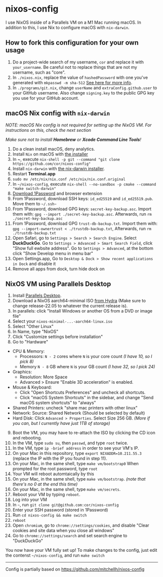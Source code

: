 # nixos-config

I use NixOS inside of a Parallels VM on a M1 Mac running macOS. In addition to this, I use Nix to configure macOS with `nix-darwin`.

## How to fork this configuration for your own usage

1. Do a project-wide search of my username, `cor` and replace it with `your_username`. Be careful not to replace things that are not my username, such as "core".
2. In `./nixos.nix`, replace the value of `hashedPassword` with one you've generated with `mkpasswd -m sha-512` [See here for more info](https://search.nixos.org/options?channel=22.05&show=users.users.%3Cname%3E.hashedPassword&from=0&size=50&sort=relevance&type=packages&query=users.users.%3Cname%3E.hash).
3. In `./programs/git.nix`, change `userName` and `extraConfig.github.user` to your GitHub username. Also change `signing.key` to the public GPG key you use for your GitHub account.

## macOS Nix config with `nix-darwin`

*NOTE: macOS Nix config is not required for setting up the NixOS VM. For instructions on this, check the next section*

*Make sure not to install **Homebrew** or **Xcode Command Line Tools**!*

1. Do a clean install macOS, deny analytics.
2. Install `Nix` on macOS with [the installer](https://nixos.org/download.html#nix-install-macos)
3. In ~, execute `nix-shell -p git --command "git clone https://github.com/cor/nixos-config"`
4. Install `nix-darwin` with [the nix-darwin installer](https://github.com/LnL7/nix-darwin).
5. Restart **Terminal.app**
6. `sudo mv /etc/nix/nix.conf /etc/nix/nix.conf.original`
7. In `~/nixos-config`, execute `nix-shell --no-sandbox -p cmake --command "make switch-darwin"`
8. [Download 1Password](https://1password.com/download) and browser extension
9. From 1Password, download SSH keys: `id_ed25519` and `id_ed25519.pub`. Move them to `~/.ssh~`
10. From 1Password, download GPG keys: `secret-key-backup.asc`. Import them with: `gpg --import ./secret-key-backup.asc`. Afterwards, run `rm ./secret-key-backup.asc`
11. From 1Password, download GPG `trust-db-backup.txt`. Import them with: `gpg --import-ownertrust < ./trustdb-backup.txt`, Afterwards, run `rm ./trustdb-backup.txt`
12. Open Safari, go to `Settings > Search > Search Engine`. Select **DuckDuckGo**. Go to `Settings > Advanced > Smart Search Field`, click "Show full ewbsite address". Go to `Settings > Advanced`, at the bottom click "Show Develop menu in menu bar"
13. Open Settings.app, Go to `Desktop & Dock > Show recent applications in Dock` and disable it
14. Remove all apps from dock, turn hide dock on

## NixOS VM using Parallels Desktop

1. Install [Parallels Desktop](parallels.com).
2. Download a NixOS aarch64-minimal ISO [from Hydra](https://hydra.nixos.org/job/nixos/release-22.05-aarch64/nixos.iso_minimal.aarch64-linux) (Make sure to change release-22.05 to whatever the current release is).
3. In parallels: click "Install Windows or another OS from a DVD or image file"
4. Select your `nixos-minimal-...-aarch64-linux.iso`
5. Select "Other Linux"
6. In Name, type "NixOS"
7. Click "Customize settings before installation"
8. Go to "Hardware"
  - CPU & Memory: 
    - Processors: `N - 2` cores where `N` is your core count *(I have 10, so I pick 8)*
    - Memory `N - 8` GB where `N` is your GB count *(I have 32, so I pick 24)*
  - Graphics:
    - Resolution: More Space
    - Advanced > Ensure "Enable 3D acceleration" is enabled.
  - Mouse & Keyboard:
    - Click "Open Shortcuts Preferences" and uncheck all shortcuts.
    - Click "macOS System Shortcuts" in the sidebar, and change "Send macOS system shortcuts" to "always"
  - Shared Printers: uncheck "share mac printers with other linux"
  - Network: Source: Shared Network (Should be selected by default)
  - Hard Disk: Click `Advanced > Properties`. Select Size 256 GB. *(More if you can, but I currently have just 1TB of storage)*
9. Boot the VM, you may have to re-attach the ISO by clicking the CD icon and rebooting.
10. In the VM, type `sudo su`, then `passwd`, and type `root` twice.
11. In the VM, type `ip -brief address` in order to see your VM's IP.
12. On your Mac in this repository, type `export NIXADDR=10.211.55.3` (replace the IP with the IP you found in step 11).
13. On your Mac, in the same shell, type `make vm/bootstrap0` When prompted for the root password, type `root`
14. Your VM will reboot automtaically by this
15. On your Mac, in the same shell, type `make vm/bootstrap`. *(note that there's no 0 at the end this time)*
16. On your Mac, in the same shell, type `make vm/secrets`. 
17. Reboot your VM by typing `reboot`.
18. Log into your VM
19. In `~`, run `git clone git@github.com:cor/nixos-config`
20. Enter your SSH password (stored in 1Password)
21. Run `cd nixos-config && make switch`
22. `reboot`
23. Open `chromium`, go to `chrome://settings/cookies`, and disable "Clear cookies and site data when you close all windows"
24. Go to `chrome://settings/search` and set search engine to "DuckDuckGo"

You now have your VM fully set up! To make changes to the config, just edit the contenst `~/nixos-config`, and run `make switch`

--- 

Config is partially based on https://github.com/mitchellh/nixos-config

